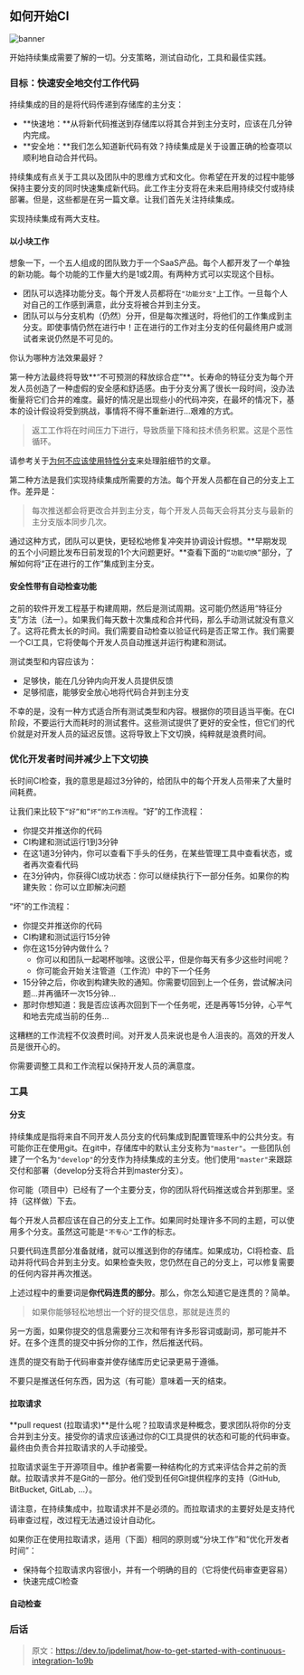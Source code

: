## 如何开始CI

![banner](https://res.cloudinary.com/practicaldev/image/fetch/s--VTL0errv--/c_limit%2Cf_auto%2Cfl_progressive%2Cq_auto%2Cw_880/https://thepracticaldev.s3.amazonaws.com/i/8vor9xy8genttailwmra.jpg)

开始持续集成需要了解的一切。分支策略，测试自动化，工具和最佳实践。

### 目标：快速安全地交付工作代码

持续集成的目的是将代码传递到存储库的主分支：

- **快速地：**从将新代码推送到存储库以将其合并到主分支时，应该在几分钟内完成。
- **安全地：**我们怎么知道新代码有效？持续集成是关于设置正确的检查项以顺利地自动合并代码。

持续集成有点关于工具以及团队中的思维方式和文化。你希望在开发的过程中能够保持主要分支的同时快速集成新代码。此工作主分支将在未来启用持续交付或持续部署。但是，这些都是在另一篇文章。让我们首先关注持续集成。

实现持续集成有两大支柱。

#### 以小块工作

想象一下，一个五人组成的团队致力于一个SaaS产品。每个人都开发了一个单独的新功能。每个功能的工作量大约是1或2周。有两种方式可以实现这个目标。

- 团队可以选择功能分支。每个开发人员都将在`"功能分支"`上工作。一旦每个人对自己的工作感到满意，此分支将被合并到主分支。
- 团队可以与分支机构（仍然）分开，但是每次推送时，将他们的工作集成到主分支。即使事情仍然在进行中！正在进行的工作对主分支的任何最终用户或测试者来说仍然是不可见的。

你认为哪种方法效果最好？

第一种方法最终将导致**“不可预测的释放综合症”**。长寿命的特征分支为每个开发人员创造了一种虚假的安全感和舒适感。由于分支分离了很长一段时间，没办法衡量将它们合并的难度。最好的情况是出现些小的代码冲突，在最坏的情况下，基本的设计假设将受到挑战，事情将不得不重新进行...艰难的方式。

> 返工工作将在时间压力下进行，导致质量下降和技术债务积累。这是个恶性循环。

请参考关于[为何不应该使用特性分支](https://fire.ci/blog/why-you-should-not-use-feature-branches/)来处理脏细节的文章。

第二种方法是我们实现持续集成所需要的方法。每个开发人员都在自己的分支上工作。差异是：

> 每次推送都会将更改合并到主分支，每个开发人员每天会将其分支与最新的主分支版本同步几次。

通过这种方式，团队可以更快，更轻松地修复冲突并协调设计假想。**早期发现的五个小问题比发布日前发现的1个大问题更好。**查看下面的`“功能切换”`部分，了解如何将“正在进行的工作”集成到主分支。

#### 安全性带有自动检查功能

之前的软件开发工程基于构建周期，然后是测试周期。这可能仍然适用“特征分支”方法（法一）。如果我们每天数十次集成和合并代码，那么手动测试就没有意义了。这将花费太长的时间。我们需要自动检查以验证代码是否正常工作。我们需要一个CI工具，它将使每个开发人员自动推送并运行构建和测试。

测试类型和内容应该为：

- 足够快，能在几分钟内向开发人员提供反馈
- 足够彻底，能够安全放心地将代码合并到主分支

不幸的是，没有一种方式适合所有测试类型和内容。根据你的项目适当平衡。在CI阶段，不要运行大而耗时的测试套件。这些测试提供了更好的安全性，但它们的代价就是对开发人员的延迟反馈。这将导致上下文切换，纯粹就是浪费时间。

### 优化开发者时间并减少上下文切换

长时间CI检查，我的意思是超过3分钟的，给团队中的每个开发人员带来了大量时间耗费。

让我们来比较下`“好”和”坏“的工作流程`。“好”的工作流程：

- 你提交并推送你的代码
- CI构建和测试运行1到3分钟
- 在这1道3分钟内，你可以查看下手头的任务，在某些管理工具中查看状态，或者再次查看代码
- 在3分钟内，你获得CI成功状态：你可以继续执行下一部分任务。如果你的构建失败：你可以立即解决问题

“坏”的工作流程：

- 你提交并推送你的代码
- CI构建和测试运行15分钟
- 你在这15分钟内做什么？
	- 你可以和团队一起喝杯咖啡。这很公平，但是你每天有多少这些时间呢？
	- 你可能会开始关注管道（工作流）中的下一个任务
- 15分钟之后，你收到构建失败的通知。你需要切回到上一个任务，尝试解决问题...并再循环一次15分钟...
- 那时你想知道：我是否应该再次回到下一个任务呢，还是再等15分钟，心平气和地去完成当前的任务...

这糟糕的工作流程不仅浪费时间。对开发人员来说也是令人沮丧的。高效的开发人员是很开心的。

你需要调整工具和工作流程以保持开发人员的满意度。

### 工具

#### 分支

持续集成是指将来自不同开发人员分支的代码集成到配置管理系中的公共分支。有可能你正在使用git。在git中，存储库中的默认主分支称为`"master"`。一些团队创建了一个名为`"develop"`的分支作为持续集成的主分支。他们使用`"master"`来跟踪交付和部署（develop分支将合并到master分支）。

你可能（项目中）已经有了一个主要分支，你的团队将代码推送或合并到那里。坚持（这样做）下去。

每个开发人员都应该在自己的分支上工作。如果同时处理许多不同的主题，可以使用多个分支。虽然这可能是`"不专心"`工作的标志。

只要代码连贯部分准备就绪，就可以推送到你的存储库。如果成功，CI将检查、启动并将代码合并到主分支。如果检查失败，您仍然在自己的分支上，可以修复需要的任何内容并再次推送。

上述过程中的重要词是**你代码连贯的部分**。那么，你怎么知道它是连贯的？简单。

> 如果你能够轻松地想出一个好的提交信息，那就是连贯的

另一方面，如果你提交的信息需要分三次和带有许多形容词或副词，那可能并不好。在多个连贯的提交中拆分你的工作，然后推送代码。

连贯的提交有助于代码审查并使存储库历史记录更易于遵循。

不要只是推送任何东西，因为这（有可能）意味着一天的结束。

#### 拉取请求

**pull request (拉取请求)**是什么呢？拉取请求是种概念，要求团队将你的分支合并到主分支。接受你的请求应该通过你的CI工具提供的状态和可能的代码审查。最终由负责合并拉取请求的人手动接受。

拉取请求诞生于开源项目中。维护者需要一种结构化的方式来评估合并之前的贡献。拉取请求并不是Git的一部分。他们受到任何Git提供程序的支持（GitHub, BitBucket, GitLab, ...）。

请注意，在持续集成中，拉取请求并不是必须的。而拉取请求的主要好处是支持代码审查过程，改过程无法通过设计自动化。

如果你正在使用拉取请求，适用（下面）相同的原则或“分块工作”和“优化开发者时间”：

- 保持每个拉取请求内容很小，并有一个明确的目的（它将使代码审查更容易）
- 快速完成CI检查

#### 自动检查























### 后话

> 原文：https://dev.to/jpdelimat/how-to-get-started-with-continuous-integration-1o9b